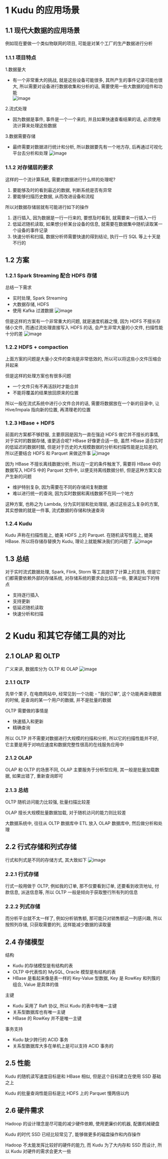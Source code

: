 # 1 Kudu 的应用场景

## 1.1 现代大数据的应用场景
例如现在要做一个类似物联网的项目, 可能是对某个工厂的生产数据进行分析

### 1.1.1 项目特点
1.数据量大  
- 有一个非常重大的挑战, 就是这些设备可能很多, 其所产生的事件记录可能也很大, 所以需要对设备进行数据收集和分析的话, 需要使用一些大数据的组件和功能  
![image](https://user-images.githubusercontent.com/75486726/177327723-fab683f7-c5eb-47b5-8eb1-ee28f7b49f33.png)

2.流式处理  
- 因为数据是事件, 事件是一个一个来的, 并且如果快速查看结果的话, 必须使用流计算来处理这些数据  

3.数据需要存储  
- 最终需要对数据进行统计和分析, 所以数据要先有一个地方存, 后再通过可视化平台去分析和处理
![image](https://user-images.githubusercontent.com/75486726/177336826-68aa1c26-2e68-434f-9b1a-df36788ef1df.png)

### 1.1.2 对存储层的要求
这样的一个流计算系统, 需要对数据进行什么样的处理呢?
1. 要能够及时的看到最近的数据, 判断系统是否有异常
2. 要能够扫描历史数据, 从而改进设备和流程

所以对数据存储层就有可能进行如下的操作
1. 逐行插入, 因为数据是一行一行来的, 要想及时看到, 就需要来一行插入一行
2. 低延迟随机读取, 如果想分析某台设备的信息, 就需要在数据集中随机读取某一个设备的事件记录
3. 快速分析和扫描, 数据分析师需要快速的得到结论, 执行一行 SQL 等上十天是不行的

## 1.2 方案
### 1.2.1 Spark Streaming 配合 HDFS 存储
总结一下需求
- 实时处理, Spark Streaming
- 大数据存储, HDFS
- 使用 Kafka 过渡数据
![image](https://user-images.githubusercontent.com/75486726/177336906-75c1feb7-7cad-4a70-acc8-76bd2c7a1b47.png)

但是这样的方案有一个非常重大的问题, 就是速度机器之慢, 因为 HDFS 不擅长存储小文件, 而通过流处理直接写入 HDFS 的话, 会产生非常大量的小文件, 扫描性能十分的差
![image](https://user-images.githubusercontent.com/75486726/177336986-fc41955e-556f-48c3-ad5d-a76e629c8b53.png)

### 1.2.2 HDFS + compaction
上面方案的问题是大量小文件的查询是非常低效的, 所以可以将这些小文件压缩合并起来

但是这样的处理方案也有很多问题
- 一个文件只有不再活跃时才能合并
- 不能将覆盖的结果放回原来的位置

所以一般在流式系统中进行小文件合并的话, 需要将数据放在一个新的目录中, 让 Hive/Impala 指向新的位置, 再清理老的位置

### 1.2.3 HBase + HDFS
前面的方案都不够舒服, 主要原因是因为一直在强迫 HDFS 做它并不擅长的事情, 对于实时的数据存储, 谁更适合呢? HBase 好像更合适一些, 虽然 HBase 适合实时的低延迟的数据村醋, 但是对于历史的大规模数据的分析和扫描性能是比较差的, 所以还要结合 HDFS 和 Parquet 来做这件事
![image](https://user-images.githubusercontent.com/75486726/177337042-9888318d-e8d5-4205-9544-d13ef6e5ae44.png)

因为 HBase 不擅长离线数据分析, 所以在一定的条件触发下, 需要将 HBase 中的数据写入 HDFS 中的 Parquet 文件中, 以便支持离线数据分析, 但是这种方案又会产生新的问题
- 维护特别复杂, 因为需要在不同的存储间复制数据
- 难以进行统一的查询, 因为实时数据和离线数据不在同一个地方

这种方案, 也称之为 Lambda, 分为实时层和批处理层, 通过这些这么复杂的方案, 其实想做的就是一件事, 流式数据的存储和快速查询

### 1.2.4 Kudu
Kudu 声称在扫描性能上, 媲美 HDFS 上的 Parquet. 在随机读写性能上, 媲美 HBase. 所以将存储存替换为 Kudu, 理论上就能解决我们的问题了.
![image](https://user-images.githubusercontent.com/75486726/177337085-f28c464e-a70d-4740-8f96-43391b3822b1.png)

## 1.3 总结
对于实时流式数据处理, Spark, Flink, Storm 等工具提供了计算上的支持, 但是它们都需要依赖外部的存储系统, 对存储系统的要求会比较高一些, 要满足如下的特点
- 支持逐行插入
- 支持更新
- 低延迟随机读取
- 快速分析和扫描

# 2 Kudu 和其它存储工具的对比
## 2.1 OLAP 和 OLTP
广义来讲, 数据库分为 OLTP 和 OLAP
![image](https://user-images.githubusercontent.com/75486726/177337157-549f7755-7d59-40eb-ba29-7656f433c5b2.png)

### 2.1.1 OLTP
先举个栗子, 在电商网站中, 经常见到一个功能 - "我的订单", 这个功能再查询数据的时候, 是查询的某一个用户的数据, 并不是批量的数据

OLTP 需要做的事情是
- 快速插入和更新
- 精确查询

所以 OLTP 并不需要对数据进行大规模的扫描和分析, 所以它的扫描性能并不好, 它主要是用于对响应速度和数据完整性很高的在线服务应用中

### 2.1.2 OLAP
OLAP 和 OLTP 的场景不同, OLAP 主要服务于分析型应用, 其一般是批量加载数据, 如果出错了, 重新查询即可

### 2.1.3 总结
OLTP 随机访问能力比较强, 批量扫描比较差  

OLAP 擅长大规模批量数据加载, 对于随机访问的能力则比较差  

大数据系统中, 往往从 OLTP 数据库中 ETL 放入 OLAP 数据库中, 然后做分析和处理

## 2.2 行式存储和列式存储
行式和列式是不同的存储方式, 其大致如下
![image](https://user-images.githubusercontent.com/75486726/177337233-383b113e-47e9-464c-bb98-2f86b3c16e74.png)

### 2.2.1 行式存储

行式一般用做于 OLTP, 例如我的订单, 那不仅要看到订单, 还要看到收货地址, 付款信息, 派送信息等, 所以 OLTP 一般是倾向于获取整行所有列的信息

### 2.2.2 列式存储

而分析平台就不太一样了, 例如分析销售额, 那可能只对销售额这一列感兴趣, 所以按照列存储, 只获取需要的列, 这样能减少数据的读取量

## 2.4 存储模型
结构
- Kudu 的存储模型是有结构的表
- OLTP 中代表性的 MySQL, Oracle 模型是有结构的表
- HBase 是看起来像是表一样的 Key-Value 型数据, Key 是 RowKey 和列簇的组合, Value 是具体的值

主键
- Kudu 采用了 Raft 协议, 所以 Kudu 的表中有唯一主键
- 关系型数据库也有唯一主键
- HBase 的 RowKey 并不是唯一主键

事务支持
- Kudu 缺少跨行的 ACID 事务
- 关系型数据库大多在单机上是可以支持 ACID 事务的

## 2.5 性能
Kudu 的随机读写速度目标是和 HBase 相似, 但是这个目标建立在使用 SSD 基础之上

Kudu 的批量查询性能目标是比 HDFS 上的 Parquet 慢两倍以内

## 2.6 硬件需求
Hadoop 的设计理念是尽可能的减少硬件依赖, 使用更廉价的机器, 配置机械硬盘

Kudu 的时代 SSD 已经比较常见了, 能够做更多的磁盘操作和内存操作

Hadoop 不太能发挥比较好的硬件的能力, 而 Kudu 为了大内存和 SSD 而设计, 所以 Kudu 对硬件的需求会更大一些
